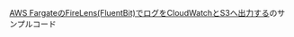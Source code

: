 [AWS FargateのFireLens(FluentBit)でログをCloudWatchとS3へ出力する](https://zoo200.net/fargate-firelens-to-cloudwatch-s3/)のサンプルコード